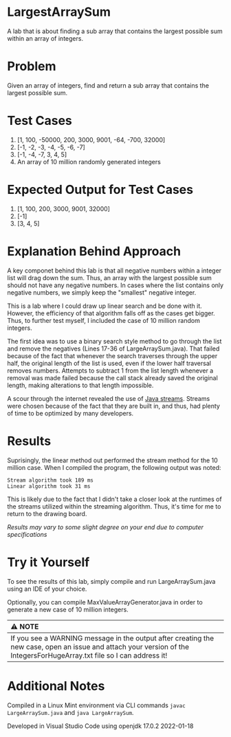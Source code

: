 # LargestArraySum
A lab that is about finding a sub array that contains the largest possible sum within an array of integers.

# Problem
Given an array of integers, find and return a sub array that contains the largest possible sum.

# Test Cases
1. [1, 100, -50000, 200, 3000, 9001, -64, -700, 32000]
2. [-1, -2, -3, -4, -5, -6, -7]
3. [-1, -4, -7, 3, 4, 5]
4. An array of 10 million randomly generated integers 

# Expected Output for Test Cases
1. [1, 100, 200, 3000, 9001, 32000]
2. [-1]
3. [3, 4, 5]

# Explanation Behind Approach
A key componet behind this lab is that all negative numbers within a integer list will drag down the sum. Thus, an array with the largest possible sum should not have any negative numbers. In cases where the list contains only negative numbers, we simply keep the "smallest" negative integer. 

This is a lab where I could draw up linear search and be done with it. However, the efficiency of that algorithm falls off as the cases get bigger. Thus, to further test myself, I included the case of 10 million random integers. 

The first idea was to use a binary search style method to go through the list and remove the negatives (Lines 17-36 of LargeArraySum.java). That failed because of the fact that whenever the search traverses through the upper half, the original length of the list is used, even if the lower half traversal removes numbers. Attempts to subtract 1 from the list length whenever a removal was made failed because the call stack already saved the original length, making alterations to that length impossible. 

A scour through the internet revealed the use of [Java streams](https://www.geeksforgeeks.org/stream-in-java/). Streams were chosen because of the fact that they are built in, and thus, had plenty of time to be optimized by many developers.

# Results
Suprisingly, the linear method out performed the stream method for the 10 million case. When I compiled the program, the following output was noted:
```
Stream algorithm took 189 ms
Linear algorithm took 31 ms
```
This is likely due to the fact that I didn't take a closer look at the runtimes of the streams utilized within the streaming algorithm. Thus, it's time for me to return to the drawing board. 

_Results may vary to some slight degree on your end due to computer specifications_

# Try it Yourself
To see the results of this lab, simply compile and run LargeArraySum.java using an IDE of your choice. 

Optionally, you can compile MaxValueArrayGenerator.java in order to generate a new case of 10 million integers.

| :warning: NOTE |
|:-------------------------|
| If you see a WARNING message in the output after creating the new case, open an issue and attach your version of the IntegersForHugeArray.txt file so I can address it!| 

# Additional Notes
Compiled in a Linux Mint environment via CLI commands <code>javac LargeArraySum.java</code> and <code>java LargeArraySum</code>. 

Developed in Visual Studio Code using openjdk 17.0.2 2022-01-18
